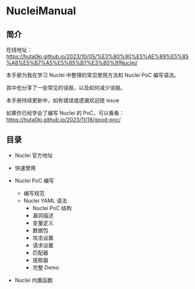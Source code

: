 # NucleiManual
## 简介

在线地址：https://huta0kj.github.io/2023/10/05/%E3%80%90%E5%AE%89%E5%85%A8%E5%B7%A5%E5%85%B7%E3%80%91Nuclei/

本手册为我在学习 Nuclei 中整理的常见使用方法和 Nuclei PoC 编写语法。

其中也分享了一些常见的误报，以及如何减少误报。

本手册持续更新中，如有错误或遗漏欢迎提 issue

如果你已经学会了编写 Nuclei 的 PoC，可以看看：https://huta0kj.github.io/2023/11/18/good-poc/



## 目录

+ Nuclei 官方地址

+ 快速使用

+ Nuclei PoC 编写
  + 编写规范
  + Nuclei YAML 语法
    + Nuclei PoC 结构
    + 漏洞描述
    + 变量定义
    + 数据包
    + 攻击设置
    + 请求设置
    + 匹配器
    + 提取器
    + 完整 Demo
+ Nuclei 内置函数



